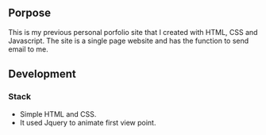## Porpose
This is my previous personal porfolio site that I created with HTML, CSS and Javascript.
The site is a single page website and has the function to send email to me.
## Development
### Stack
- Simple HTML and CSS.
- It used Jquery to animate first view point.